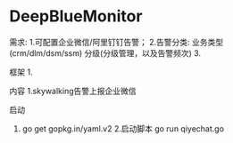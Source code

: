 # DeepBlueMonitor
需求:
1.可配置企业微信/阿里钉钉告警；
2.告警分类:  业务类型(crm/dlm/dsm/ssm)  分级(分级管理，以及告警频次)
3.


框架
1.

内容
1.skywalking告警上报企业微信




启动
1. go get gopkg.in/yaml.v2
2.启动脚本  go run qiyechat.go